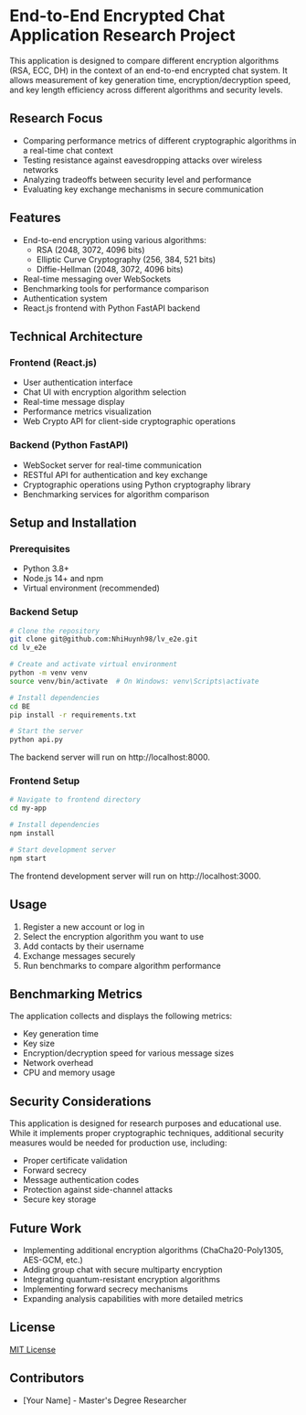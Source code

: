 # End-to-End Encrypted Chat Application Research Project

This application is designed to compare different encryption algorithms (RSA, ECC, DH) in the context of an end-to-end encrypted chat system. It allows measurement of key generation time, encryption/decryption speed, and key length efficiency across different algorithms and security levels.

## Research Focus

- Comparing performance metrics of different cryptographic algorithms in a real-time chat context
- Testing resistance against eavesdropping attacks over wireless networks
- Analyzing tradeoffs between security level and performance
- Evaluating key exchange mechanisms in secure communication

## Features

- End-to-end encryption using various algorithms:
  - RSA (2048, 3072, 4096 bits)
  - Elliptic Curve Cryptography (256, 384, 521 bits)
  - Diffie-Hellman (2048, 3072, 4096 bits)
- Real-time messaging over WebSockets
- Benchmarking tools for performance comparison
- Authentication system
- React.js frontend with Python FastAPI backend

## Technical Architecture

### Frontend (React.js)
- User authentication interface
- Chat UI with encryption algorithm selection
- Real-time message display
- Performance metrics visualization
- Web Crypto API for client-side cryptographic operations

### Backend (Python FastAPI)
- WebSocket server for real-time communication
- RESTful API for authentication and key exchange
- Cryptographic operations using Python cryptography library
- Benchmarking services for algorithm comparison

## Setup and Installation

### Prerequisites
- Python 3.8+ 
- Node.js 14+ and npm
- Virtual environment (recommended)

### Backend Setup

```bash
# Clone the repository
git clone git@github.com:NhiHuynh98/lv_e2e.git
cd lv_e2e

# Create and activate virtual environment
python -m venv venv
source venv/bin/activate  # On Windows: venv\Scripts\activate

# Install dependencies
cd BE
pip install -r requirements.txt

# Start the server
python api.py
```

The backend server will run on http://localhost:8000.

### Frontend Setup

```bash
# Navigate to frontend directory
cd my-app

# Install dependencies
npm install

# Start development server
npm start
```

The frontend development server will run on http://localhost:3000.

## Usage

1. Register a new account or log in
2. Select the encryption algorithm you want to use
3. Add contacts by their username
4. Exchange messages securely
5. Run benchmarks to compare algorithm performance

## Benchmarking Metrics

The application collects and displays the following metrics:

- Key generation time
- Key size
- Encryption/decryption speed for various message sizes
- Network overhead
- CPU and memory usage

## Security Considerations

This application is designed for research purposes and educational use. While it implements proper cryptographic techniques, additional security measures would be needed for production use, including:

- Proper certificate validation
- Forward secrecy
- Message authentication codes
- Protection against side-channel attacks
- Secure key storage

## Future Work

- Implementing additional encryption algorithms (ChaCha20-Poly1305, AES-GCM, etc.)
- Adding group chat with secure multiparty encryption
- Integrating quantum-resistant encryption algorithms
- Implementing forward secrecy mechanisms
- Expanding analysis capabilities with more detailed metrics

## License

[MIT License](LICENSE)

## Contributors

- [Your Name] - Master's Degree Researcher